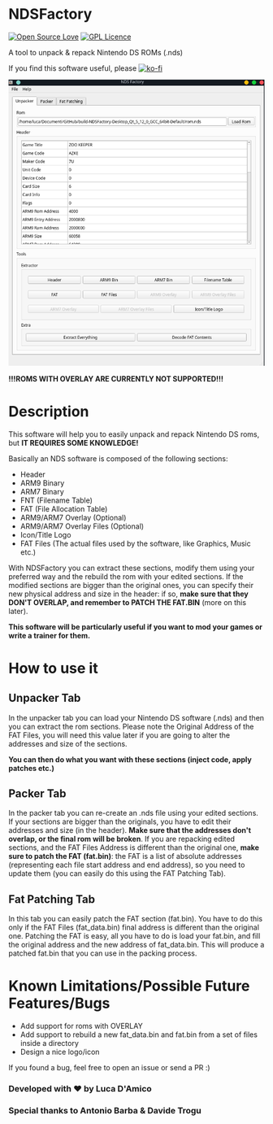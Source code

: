 # NDSFactory
[![Open Source Love](https://badges.frapsoft.com/os/v1/open-source.svg?v=103)](https://github.com/ellerbrock/open-source-badges/)
[![GPL Licence](https://badges.frapsoft.com/os/gpl/gpl.png?v=103)](https://opensource.org/licenses/GPL-3.0/)


A tool to unpack &amp; repack Nintendo DS ROMs (.nds)

If you find this software useful, please [![ko-fi](https://www.ko-fi.com/img/githubbutton_sm.svg)](https://ko-fi.com/Z8Z511SOI)

![screenshot](https://raw.githubusercontent.com/Luca1991/NDSFactory/master/screenshot.png)

**!!!ROMS WITH OVERLAY ARE CURRENTLY NOT SUPPORTED!!!**

# Description

This software will help you to easily unpack and repack Nintendo DS roms, but **IT REQUIRES SOME KNOWLEDGE!**

Basically an NDS software is composed of the following sections:
* Header
* ARM9 Binary
* ARM7 Binary
* FNT (Filename Table)
* FAT (File Allocation Table)
* ARM9/ARM7 Overlay (Optional)
* ARM9/ARM7 Overlay Files (Optional)
* Icon/Title Logo
* FAT Files (The actual files used by the software, like Graphics, Music etc.)

With NDSFactory you can extract these sections, modify them using your preferred way and the rebuild the rom with your edited sections.
If the modified sections are bigger than the original ones, you can specify their new physical address and size in the header: if so, **make
sure that they DON'T OVERLAP, and remember to PATCH THE FAT.BIN** (more on this later).

**This software will be particularly useful if you want to mod your games or write a trainer for them.**

# How to use it

## Unpacker Tab
In the unpacker tab you can load your Nintendo DS software (.nds) and then you can extract the rom sections.
Please note the Original Address of the FAT Files, you will need this value later if you are going to alter the addresses and size of the sections.

**You can then do what you want with these sections (inject code, apply patches etc.)**

## Packer Tab
In the packer tab you can re-create an .nds file using your edited sections. If your sections are bigger than the originals, you have to edit their addresses and size (in the header). **Make sure that the addresses don't overlap, or the final rom will be broken**. If you are repacking edited sections, and the FAT Files Address is different than the original one, **make sure to patch the FAT (fat.bin)**: the FAT is a list of absolute addresses (representing each file start address and end address), so you need to update them (you can easily do this using the FAT Patching Tab).

## Fat Patching Tab
In this tab you can easily patch the FAT section (fat.bin). You have to do this only if the FAT Files (fat_data.bin) final address is different than the original one.
Patching the FAT is easy, all you have to do is load your fat.bin, and fill the original address and the new address of fat_data.bin. This will produce a patched fat.bin that
you can use in the packing process.

# Known Limitations/Possible Future Features/Bugs

* Add support for roms with OVERLAY
* Add support to rebuild a new fat_data.bin and fat.bin from a set of files inside a directory
* Design a nice logo/icon

If you found a bug, feel free to open an issue or send a PR :)

### Developed with ❤ by Luca D'Amico
### Special thanks to Antonio Barba & Davide Trogu
